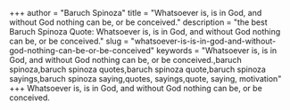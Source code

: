 +++
author = "Baruch Spinoza"
title = "Whatsoever is, is in God, and without God nothing can be, or be conceived."
description = "the best Baruch Spinoza Quote: Whatsoever is, is in God, and without God nothing can be, or be conceived."
slug = "whatsoever-is-is-in-god-and-without-god-nothing-can-be-or-be-conceived"
keywords = "Whatsoever is, is in God, and without God nothing can be, or be conceived.,baruch spinoza,baruch spinoza quotes,baruch spinoza quote,baruch spinoza sayings,baruch spinoza saying,quotes, sayings,quote, saying, motivation"
+++
Whatsoever is, is in God, and without God nothing can be, or be conceived.
